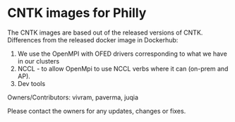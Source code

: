 # CNTK images for Philly

The CNTK images are based out of the released versions of CNTK.
Differences from the released docker image in Dockerhub:
1) We use the OpenMPI with OFED drivers corresponding to what we have in our clusters
2) NCCL - to allow OpenMpi to use NCCL verbs where it can (on-prem and AP).
3) Dev tools

Owners/Contributors: vivram, paverma, juqia

Please contact the owners for any updates, changes or fixes.